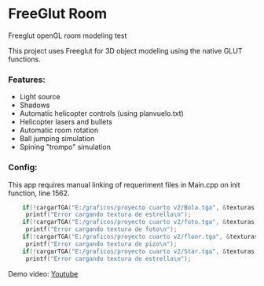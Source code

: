# FreeGlut Room
Freeglut openGL room modeling test

This project uses Freeglut for 3D object modeling using the native GLUT functions.

### Features:
  * Light source
  * Shadows
  * Automatic helicopter controls (using planvuelo.txt)
  * Helicopter lasers and bullets
  * Automatic room rotation
  * Ball jumping simulation
  * Spining "trompo" simulation

### Config:

This app requires manual linking of requeriment files in Main.cpp on init function, line 1562.

```C
    if(!cargarTGA("E:/graficos/proyecto cuarto v2/Bola.tga", &texturas[TEXTURE_BALL]) )
     printf("Error cargando textura de estrella\n");
    if(!cargarTGA("E:/graficos/proyecto cuarto v2/foto.tga", &texturas[TEXTURE_PHOTO]) )
     printf("Error cargando textura de foto\n");
    if(!cargarTGA("E:/graficos/proyecto cuarto v2/floor.tga", &texturas[TEXTURE_FLOOR]) )
     printf("Error cargando textura de pizo\n");
    if(!cargarTGA("E:/graficos/proyecto cuarto v2/Star.tga", &texturas[TEXTURE_STAR]) )
     printf("Error cargando textura de estrella\n");
```

Demo video: [Youtube](https://www.youtube.com/watch?v=ixirlkI1wqM)
